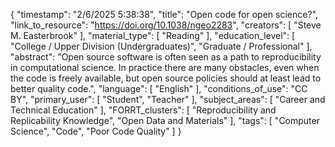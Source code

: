 {
    "timestamp": "2/6/2025 5:38:38",
    "title": "Open code for open science?",
    "link_to_resource": "https://doi.org/10.1038/ngeo2283",
    "creators": [
        "Steve M. Easterbrook"
    ],
    "material_type": [
        "Reading"
    ],
    "education_level": [
        "College / Upper Division (Undergraduates)",
        "Graduate / Professional"
    ],
    "abstract": "Open source software is often seen as a path to reproducibility in computational science. In practice there are many obstacles, even when the code is freely available, but open source policies should at least lead to better quality code.",
    "language": [
        "English"
    ],
    "conditions_of_use": "CC BY",
    "primary_user": [
        "Student",
        "Teacher"
    ],
    "subject_areas": [
        "Career and Technical Education"
    ],
    "FORRT_clusters": [
        "Reproducibility and Replicability Knowledge",
        "Open Data and Materials"
    ],
    "tags": [
        "Computer Science",
        "Code",
        "Poor Code Quality"
    ]
}